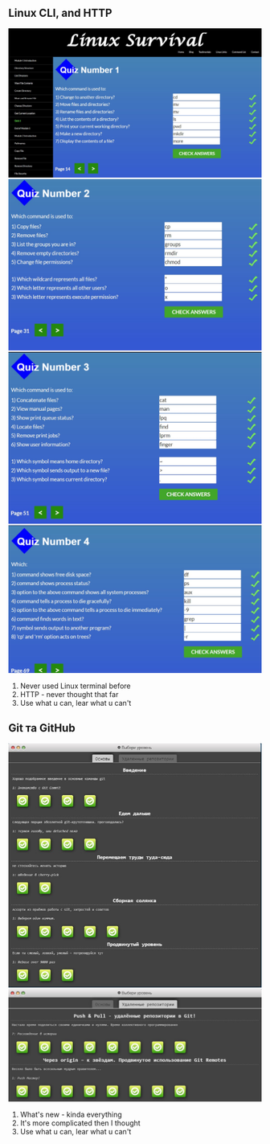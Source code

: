 ## Linux CLI, and HTTP

![Quiz 1](https://github.com/nazarski/kottans-frontend/blob/main/task_linux_cli/linux_1.jpg)
![Quiz 2](https://github.com/nazarski/kottans-frontend/blob/main/task_linux_cli/linux_2.jpg)
![Quiz 3](https://github.com/nazarski/kottans-frontend/blob/main/task_linux_cli/linux_3.jpg)
![Quiz 4](https://github.com/nazarski/kottans-frontend/blob/main/task_linux_cli/linux_4.jpg)


1. Never used Linux terminal before
2. HTTP - never thought that far
3. Use what u can, lear what u can't

## Git та GitHub

![Git Basics](https://github.com/nazarski/kottans-frontend/blob/main/task_git_collaboration/main_git.jpg)
![Git Remote](https://github.com/nazarski/kottans-frontend/blob/main/task_git_collaboration/remote.jpg)

1. What's new - kinda everything 
2. It's more complicated then I thought
3. Use what u can, lear what u can't

